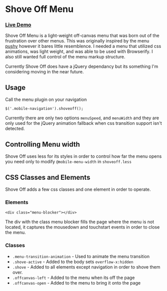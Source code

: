 Shove Off Menu
===

### [Live Demo](loktar00.github.io/shove-off)

Shove Off Menu is a light-weight off-canvas menu that was born out of the frustration over other menus. This was originally inspired by the menu [pushy](https://github.com/christophery/pushy) however it bares little resemblence. I needed a menu that utilized css animations, was light weight, and was able to be used with Browserify. I also still wanted full control of the menu markup structure.

Currently Shove Off does have a jQuery dependancy but its something I'm considering moving in the near future.

Usage
---

Call the menu plugin on your navigation

`$('.mobile-navigation').shoveoff();`

Currently there are only two options `menuSpeed`, and `menuWidth` and they are only used for the jQuery animation fallback when css transition support isn't detected.

Controlling Menu width
---

Shove Off uses less for its styles in order to control how far the menu opens you need only to modify `@mobile-menu-width` in `shoveoff.less`


CSS Classes and Elements
---

Shove Off adds a few css classes and one element in order to operate.

### Elements
            
`<div class="menu-blocker"></div>`

The div with the class menu blocker fills the page where the menu is not located, it captures the mousedown and touchstart events in order to close the menu.

### Classes

* `.menu-transition-animation` - Used to animate the menu transition
* `.shove-active` - Added to the body sets `overflow-x:hidden`
* `.shove` - Added to all elements except navigation in order to shove them over.
* `.offcanvas-left` - Added to the menu when its off the page
* `.offcanvas-open` - Added to the menu to bring it onto the page